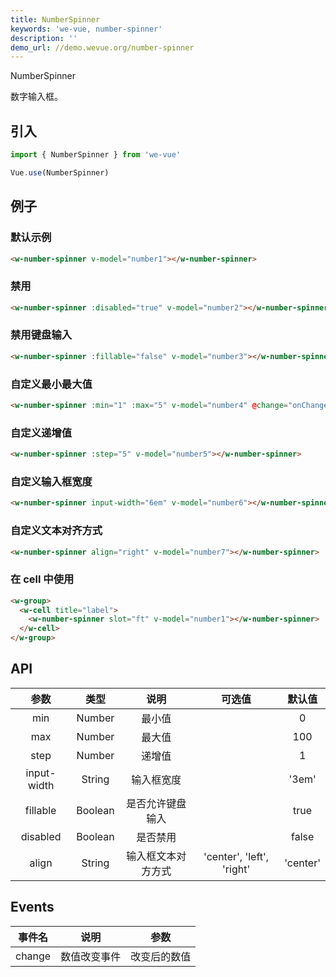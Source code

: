 ```yaml
---
title: NumberSpinner
keywords: 'we-vue, number-spinner'
description: ''
demo_url: //demo.wevue.org/number-spinner
---
```


NumberSpinner

数字输入框。

## 引入

```js
import { NumberSpinner } from 'we-vue'

Vue.use(NumberSpinner)
```

## 例子

### 默认示例

```html
<w-number-spinner v-model="number1"></w-number-spinner>
```

### 禁用

```html
<w-number-spinner :disabled="true" v-model="number2"></w-number-spinner>
```

### 禁用键盘输入
```html
<w-number-spinner :fillable="false" v-model="number3"></w-number-spinner>
```

### 自定义最小最大值
```html
<w-number-spinner :min="1" :max="5" v-model="number4" @change="onChange"></w-number-spinner>
```

### 自定义递增值
```html
<w-number-spinner :step="5" v-model="number5"></w-number-spinner>
```

### 自定义输入框宽度
```html
<w-number-spinner input-width="6em" v-model="number6"></w-number-spinner>
```

### 自定义文本对齐方式

```html
<w-number-spinner align="right" v-model="number7"></w-number-spinner>
```

### 在 cell 中使用

```html
<w-group>
  <w-cell title="label">
    <w-number-spinner slot="ft" v-model="number1"></w-number-spinner>
  </w-cell>
</w-group>
```

## API

|   参数   |   类型    |   说明   | 可选值  |  默认值  |
| :----: | :-----: | :----: | :--: | :---: |
| min  | Number  |  最小值   |      |   0    |
| max  | Number  |  最大值   |      |   100    |
| step  | Number  |  递增值   |      |   1    |
| input-width  | String  |  输入框宽度   |      |   '3em'    |
| fillable | Boolean | 是否允许键盘输入 |      | true |
| disabled | Boolean | 是否禁用 |      | false |
| align | String | 输入框文本对方方式 |  'center', 'left', 'right'    |  'center'  |

## Events

|   事件名   |   说明    |   参数   |
| :----: | :-----: | :----: |
| change  | 数值改变事件  |  改变后的数值   |
